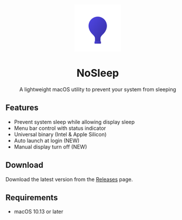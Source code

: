 <p align="center">
  <img src="images/icon.png" width="128" height="128" alt="NoSleep Logo">
</p>

<h1 align="center">NoSleep</h1>

<p align="center">
  A lightweight macOS utility to prevent your system from sleeping
</p>

## Features
- Prevent system sleep while allowing display sleep
- Menu bar control with status indicator
- Universal binary (Intel & Apple Silicon)
- Auto launch at login (NEW)
- Manual display turn off (NEW)

## Download

Download the latest version from the [Releases](https://github.com/c-zeong/NoSleep/releases) page.

## Requirements

- macOS 10.13 or later
